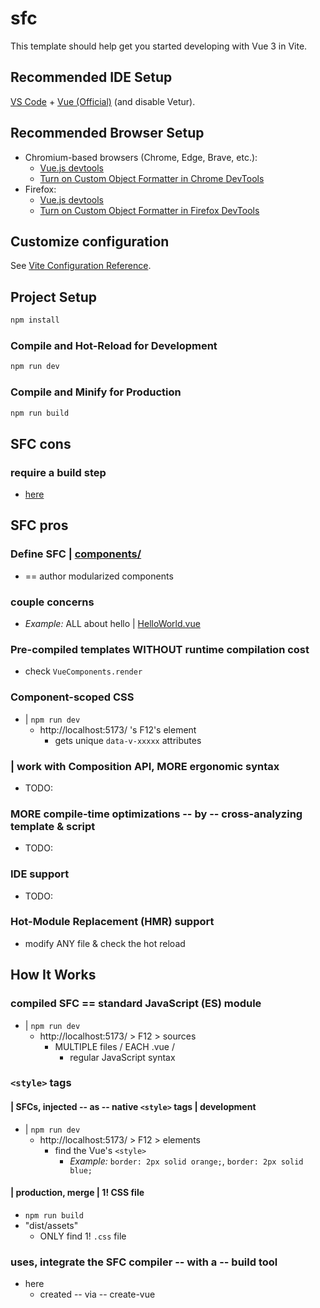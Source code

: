# sfc

This template should help get you started developing with Vue 3 in Vite.

## Recommended IDE Setup

[VS Code](https://code.visualstudio.com/) + [Vue (Official)](https://marketplace.visualstudio.com/items?itemName=Vue.volar) (and disable Vetur).

## Recommended Browser Setup

- Chromium-based browsers (Chrome, Edge, Brave, etc.):
  - [Vue.js devtools](https://chromewebstore.google.com/detail/vuejs-devtools/nhdogjmejiglipccpnnnanhbledajbpd) 
  - [Turn on Custom Object Formatter in Chrome DevTools](http://bit.ly/object-formatters)
- Firefox:
  - [Vue.js devtools](https://addons.mozilla.org/en-US/firefox/addon/vue-js-devtools/)
  - [Turn on Custom Object Formatter in Firefox DevTools](https://fxdx.dev/firefox-devtools-custom-object-formatters/)

## Customize configuration

See [Vite Configuration Reference](https://vite.dev/config/).

## Project Setup

```sh
npm install
```

### Compile and Hot-Reload for Development

```sh
npm run dev
```

### Compile and Minify for Production

```sh
npm run build
```

## SFC cons
### require a build step
* [here](#compile-and-hot-reload-for-development)

## SFC pros
### Define SFC | [components/](src/components/)
* == author modularized components
### couple concerns
* _Example:_ ALL about hello | [HelloWorld.vue](src/components/HelloWorld.vue) 
### Pre-compiled templates WITHOUT runtime compilation cost
* check `VueComponents.render`
### Component-scoped CSS
* | `npm run dev`
  * http://localhost:5173/ 's F12's element
    * gets unique `data-v-xxxxx` attributes
### | work with Composition API, MORE ergonomic syntax
* TODO:
### MORE compile-time optimizations -- by -- cross-analyzing template & script
  * TODO:
### IDE support
  * TODO:
### Hot-Module Replacement (HMR) support
* modify ANY file & check the hot reload


## How It Works
### compiled SFC == standard JavaScript (ES) module
* | `npm run dev`
  * http://localhost:5173/ > F12 > sources
    * MULTIPLE files / EACH .vue /
      * regular JavaScript syntax
### `<style>` tags
#### | SFCs, injected -- as -- native `<style>` tags | development
* | `npm run dev`
  * http://localhost:5173/ > F12 > elements
    * find the Vue's `<style>`
      * _Example:_ `border: 2px solid orange;`, `border: 2px solid blue;`
#### | production, merge | 1! CSS file
* `npm run build` 
* "dist/assets"
  * ONLY find 1! `.css` file
### uses, integrate the SFC compiler -- with a -- build tool
* here
  * created -- via -- create-vue
